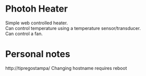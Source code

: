 # Photoh Heater

Simple web controlled heater.  
Can control temperature using a temperature sensor/transducer.  
Can control a fan.  

# Personal notes
http://tipregostampa/
Changing hostname requires reboot
